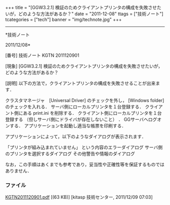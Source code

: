 ﻿+++
title = "[GGW3.2.1] 検証のためクライアントプリンタの構成を失敗させたいが，どのような方法があるか？"
date = "2011-12-08"
ttags = ["技術ノート"]
tcategories = ["tech"]
banner = "img/technote.jpg"
+++

-----------------------------------------------------------------------------------------------------------------------------

*技術ノート

2011/12/08*


[番号]
技術ノート KGTN 2011120901

[現象]
[GGW3.2.1]
検証のためクライアントプリンタの構成を失敗させたいが，どのような方法があるか？

[説明]
以下の方法で，クライアントプリンタの構成を失敗させることが出来ます．

クラスタマネージャ　[Universal Driver] のチェックを外し， [Windows
folder] のチェックを入れる．
サーバ側にローカルプリンタを１台登録する．
クライアント側にある print.ini を削除する．
クライアント側にローカルプリンタを１台登録する
（但しサーバ側にドライバが存在しないこと） ．
GGサーバへログオンする．
アプリケーションを起動し適当な帳票を印刷する．

アプリケーションによって，以下のようなダイアログが表示されます．

「プリンタが組み込まれていません」 という内容のエラーダイアログ
サーバ側のプリンタを選択するダイアログ
その他警告や情報のダイアログ

なお，この手順はあくまでも参考であり，妥当性や正確性等を保証するものではありません．


### ファイル

 
 


[KGTN2011120901.pdf](http://techreport.kitasp.net/attachments/download/741/KGTN2011120901.pdf)
 [(63 KB)] [kitasp 技術センター, 2011/12/09
07:03]


 


 

